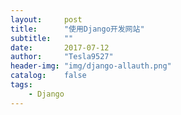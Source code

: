 ```yaml
---
layout:     post
title:      "使用Django开发网站"
subtitle:   ""
date:       2017-07-12
author:     "Tesla9527"
header-img: "img/django-allauth.png"
catalog:    false
tags:
    - Django
---
```


	